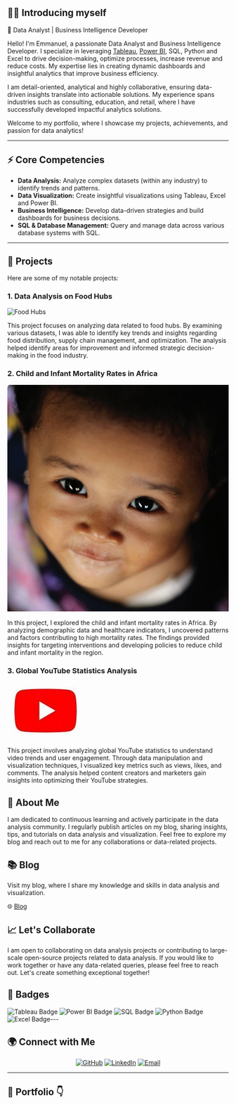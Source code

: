 ## 🙋‍♂ Introducing myself

🌟 Data Analyst | Business Intelligence Developer

Hello! I'm Emmanuel, a passionate Data Analyst and Business Intelligence Developer. I specialize in leveraging [Tableau](https://public.tableau.com/app/profile/fakayode.emmanuel/vizzes), [Power BI](https://my.novypro.com/emmanuel-fakayode), SQL, Python and Excel to drive decision-making, optimize processes, increase revenue and reduce costs. My expertise lies in creating dynamic dashboards and insightful analytics that improve business efficiency.

I am detail-oriented, analytical and highly collaborative, ensuring data-driven insights translate into actionable solutions. My experience spans industries such as consulting, education, and retail, where I have successfully developed impactful analytics solutions.

Welcome to my portfolio, where I showcase my projects, achievements, and passion for data analytics!

___
## ⚡ Core Competencies  

- **Data Analysis:** Analyze complex datasets (within any industry) to identify trends and patterns.  
- **Data Visualization:** Create insightful visualizations using Tableau, Excel and Power BI.  
- **Business Intelligence:** Develop data-driven strategies and build dashboards for business decisions.  
- **SQL & Database Management:** Query and manage data across various database systems with SQL.  

___
## 🚀 Projects

Here are some of my notable projects:

### 1. Data Analysis on Food Hubs
![Food Hubs](https://github.com/ENGFAKAYODE/FoodHub-Data-Analysis/blob/main/food%20agg.jpg)

This project focuses on analyzing data related to food hubs. By examining various datasets, I was able to identify key trends and insights regarding food distribution, supply chain management, and optimization. The analysis helped identify areas for improvement and informed strategic decision-making in the food industry.

### 2. Child and Infant Mortality Rates in Africa
![Mortality Rates](https://github.com/ENGFAKAYODE/Causes-of-child-and-infant-mortality-rates-in-Africa/blob/main/afr.jpg)

In this project, I explored the child and infant mortality rates in Africa. By analyzing demographic data and healthcare indicators, I uncovered patterns and factors contributing to high mortality rates. The findings provided insights for targeting interventions and developing policies to reduce child and infant mortality in the region.

### 3. Global YouTube Statistics Analysis
![YouTube Statistics](https://github.com/ENGFAKAYODE/Global-YouTube-Statistics-2023-EDA/blob/main/you.jpg)

This project involves analyzing global YouTube statistics to understand video trends and user engagement. Through data manipulation and visualization techniques, I visualized key metrics such as views, likes, and comments. The analysis helped content creators and marketers gain insights into optimizing their YouTube strategies.

## 👤 About Me

I am dedicated to continuous learning and actively participate in the data analysis community. I regularly publish articles on my blog, sharing insights, tips, and tutorials on data analysis and visualization. Feel free to explore my blog and reach out to me for any collaborations or data-related projects.

## 📚 Blog

Visit my blog, where I share my knowledge and skills in data analysis and visualization.

🌐 [Blog](https://www.emmanuelfakayode.com/blog/)

## 📈 Let's Collaborate

I am open to collaborating on data analysis projects or contributing to large-scale open-source projects related to data analysis. If you would like to work together or have any data-related queries, please feel free to reach out. Let's create something exceptional together!

## 🌟 Badges

![Tableau Badge](https://img.shields.io/badge/Tableau-Expert-orange)
![Power BI Badge](https://img.shields.io/badge/Power%20BI-Proficient-blue)
![SQL Badge](https://img.shields.io/badge/SQL-Intermediate-yellow)
![Python Badge](https://img.shields.io/badge/Python-Proficient-green)
![Excel Badge](https://img.shields.io/badge/Excel-Advanced-red)---

## 🌍 Connect with Me  

<p align="center">
  <a href="https://github.com/yourusername"><img src="https://img.shields.io/badge/GitHub-000?style=for-the-badge&logo=github" alt="GitHub"></a>
  <a href="https://linkedin.com/in/yourprofile"><img src="https://img.shields.io/badge/LinkedIn-0077B5?style=for-the-badge&logo=linkedin" alt="LinkedIn"></a>
  <a href="mailto:youremail@example.com"><img src="https://img.shields.io/badge/Email-D14836?style=for-the-badge&logo=gmail" alt="Email"></a>
</p>

---

## 👜 Portfolio 👇  
